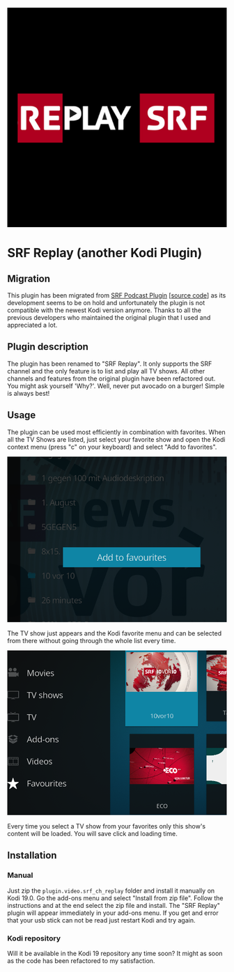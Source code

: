 ![SRF Replay](plugin.video.srf_ch_replay/icon.png)

# SRF Replay (another Kodi Plugin)

## Migration
This plugin has been migrated from [SRF Podcast Plugin](https://kodi.wiki/view/Add-on:SRF_Podcast_Plugin) [[source code](https://github.com/ambermoon/xbmc_plugin_video_srf_podcast_ch)] as its development seems to be on hold and unfortunately the plugin is not compatible with the newest Kodi version anymore. Thanks to all the previous developers who maintained the original plugin that I used and appreciated a lot.

## Plugin description
The plugin has been renamed to "SRF Replay". It only supports the SRF channel and the only feature is to list and play all TV shows. All other channels and features from the original plugin have been refactored out. You might ask yourself 'Why?'. Well, never put avocado on a burger! Simple is always best!

## Usage
The plugin can be used most efficiently in combination with favorites. When all the TV Shows are listed, just select your favorite show and open the Kodi context menu (press "c" on your keyboard) and select "Add to favorites".

![Select favorites](usage1.png)

The TV show just appears and the Kodi favorite menu and can be selected from there without going through the whole list every time.

![Select favorites](usage2.png)

Every time you select a TV show from your favorites only this show's content will be loaded. You will save click and loading time.

## Installation

### Manual
Just zip the `plugin.video.srf_ch_replay` folder and install it manually on Kodi 19.0. Go the add-ons menu and select "Install from zip file". Follow the instructions and at the end select the zip file and install. The "SRF Replay" plugin will appear immediately in your add-ons menu. If you get and error that your usb stick can not be read just restart Kodi and try again.

### Kodi repository
Will it be available in the Kodi 19 repository any time soon? It might as soon as the code has been refactored to my satisfaction.



